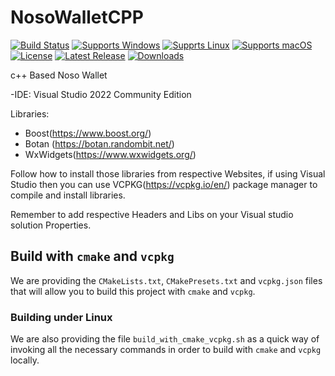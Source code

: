 # NosoWalletCPP
[![Build Status](https://github.com/gcarreno/NosoWalletCPP/workflows/build/badge.svg?branch=master)](https://github.com/gcarreno/NosoWalletCPP/actions)
[![Supports Windows](https://img.shields.io/badge/support-Windows-blue?logo=Windows)](https://github.com/gcarreno/NosoWalletCPP/releases/latest)
[![Supprts Linux](https://img.shields.io/badge/support-Linux-yellow?logo=Linux)](https://github.com/gcarreno/NosoWalletCPP/releases/latest)
[![Supports macOS](https://img.shields.io/badge/support-macOS-black?logo=macOS)](https://github.com/gcarreno/NosoWalletCPP/releases/latest)
[![License](https://img.shields.io/github/license/gcarreno/NosoWalletCPP)](https://github.com/gcarreno/NosoWalletCPP/blob/master/LICENSE)
[![Latest Release](https://img.shields.io/github/v/release/gcarreno/NosoWalletCPP?label=latest%20release)](https://github.com/gcarreno/NosoWalletCPP/releases/latest)
[![Downloads](https://img.shields.io/github/downloads/gcarreno/NosoWalletCPP/total)](https://github.com/gcarreno/NosoWalletCPP/releases)

c++ Based Noso Wallet

-IDE: Visual Studio 2022 Community Edition

Libraries:

- Boost(https://www.boost.org/)
- Botan (https://botan.randombit.net/)
- WxWidgets(https://www.wxwidgets.org/)

Follow how to install those libraries from respective Websites, if using Visual Studio then you can use VCPKG(https://vcpkg.io/en/) package manager to compile and install libraries.

Remember to add respective Headers and Libs on your Visual studio solution Properties.

## Build with `cmake` and `vcpkg`

We are providing the `CMakeLists.txt`, `CMakePresets.txt` and `vcpkg.json` files that will allow you to build this project with `cmake` and `vcpkg`.

### Building under Linux

We are also providing the file `build_with_cmake_vcpkg.sh` as a quick way of invoking all the necessary commands in order to build with `cmake` and `vcpkg` locally.
